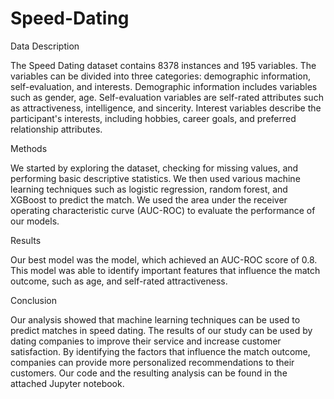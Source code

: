 # Speed-Dating

Data Description

The Speed Dating dataset contains 8378 instances and 195 variables. 
The variables can be divided into three categories: demographic information, self-evaluation, and interests. 
Demographic information includes variables such as gender, age. Self-evaluation variables are self-rated attributes such as attractiveness, intelligence, and sincerity. 
Interest variables describe the participant's interests, including hobbies, career goals, and preferred relationship attributes.

Methods

We started by exploring the dataset, checking for missing values, and performing basic descriptive statistics.
We then used various machine learning techniques such as logistic regression, random forest, and XGBoost to predict the match. 
We used the area under the receiver operating characteristic curve (AUC-ROC) to evaluate the performance of our models.

Results

Our best model was the model, which achieved an AUC-ROC score of 0.8. This model was able to identify important features that influence the match outcome, such as age, and self-rated attractiveness.

Conclusion

Our analysis showed that machine learning techniques can be used to predict matches in speed dating. The results of our study can be used by dating companies to improve their service and increase customer satisfaction. By identifying the factors that influence the match outcome, companies can provide more personalized recommendations to their customers. Our code and the resulting analysis can be found in the attached Jupyter notebook.
